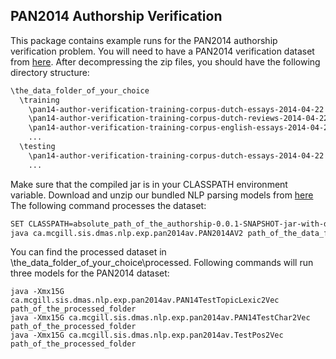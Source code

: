 ## PAN2014 Authorship Verification

This package contains example runs for the PAN2014 authorship verification problem. You will need to have a PAN2014 verification dataset from [here](http://pan.webis.de/clef14/pan14-web/author-identification.html). After decompressing the zip files, you should have the following directory structure:

```bash
\the_data_folder_of_your_choice
  \training
    \pan14-author-verification-training-corpus-dutch-essays-2014-04-22
    \pan14-author-verification-training-corpus-dutch-reviews-2014-04-22
    \pan14-author-verification-training-corpus-english-essays-2014-04-22
    ...
  \testing
    \pan14-author-verification-training-corpus-dutch-essays-2014-04-22
    ...
```
Make sure that the compiled jar is in your CLASSPATH environment variable. Download and unzip our bundled NLP parsing models from [here](https://github.com/McGill-DMaS/StyloMatrix/releases/download/0.0.1/nlps.7z)
The following command processes the dataset:
```bash
SET CLASSPATH=absolute_path_of_the_authorship-0.0.1-SNAPSHOT-jar-with-dependencies.jar
java ca.mcgill.sis.dmas.nlp.exp.pan2014av.PAN2014AV2 path_of_the_data_folder_of_your_choice path_of_the_unzipped_nlp_models
```
You can find the processed dataset in \the_data_folder_of_your_choice\processed\. 
Following commands will run three models for the PAN2014 dataset:
```
java -Xmx15G ca.mcgill.sis.dmas.nlp.exp.pan2014av.PAN14TestTopicLexic2Vec path_of_the_processed_folder
java -Xmx15G ca.mcgill.sis.dmas.nlp.exp.pan2014av.PAN14TestChar2Vec path_of_the_processed_folder
java -Xmx15G ca.mcgill.sis.dmas.nlp.exp.pan2014av.TestPos2Vec path_of_the_processed_folder
```
